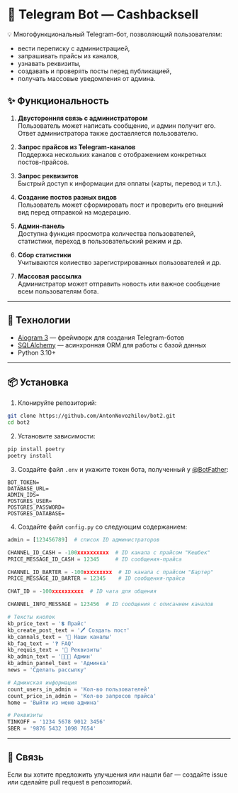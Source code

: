 # 💬 Telegram Bot — Cashbacksell

💡 Многофункциональный Telegram-бот, позволяющий пользователям:

- вести переписку с администрацией,
- запрашивать прайсы из каналов,
- узнавать реквизиты,
- создавать и проверять посты перед публикацией,
- получать массовые уведомления от админа.

## ✨ Функциональность

1. **Двусторонняя связь с администратором**\
   Пользователь может написать сообщение, и админ получит его. Ответ администратора также доставляется пользователю.

2. **Запрос прайсов из Telegram-каналов**\
   Поддержка нескольких каналов с отображением конкретных постов-прайсов.

3. **Запрос реквизитов**\
   Быстрый доступ к информации для оплаты (карты, перевод и т.п.).

4. **Создание постов разных видов**\
   Пользователь может сформировать пост и проверить его внешний вид перед отправкой на модерацию.

5. **Админ-панель**\
   Доступна функция просмотра количества пользователей, статистики, переход в пользовательский режим и др.

6. **Сбор статистики**\
   Учитываются колиество зарегистрированных пользователей и др.

7. **Массовая рассылка**\
   Администратор может отправить новость или важное сообщение всем пользователям бота.

---

## 💠 Технологии

- [Aiogram 3](https://docs.aiogram.dev/en/latest/) — фреймворк для создания Telegram-ботов
- [SQLAlchemy](https://www.sqlalchemy.org/) — асинхронная ORM для работы с базой данных
- Python 3.10+

---

## 📦 Установка

1. Клонируйте репозиторий:

```bash
git clone https://github.com/AntonNovozhilov/bot2.git
cd bot2
```

2. Установите зависимости:

```bash
pip install poetry
poetry install
```

3. Создайте файл `.env` и укажите токен бота, полученный у [@BotFather](https://t.me/BotFather):

```
BOT_TOKEN=
DATABASE_URL=
ADMIN_IDS=
POSTGRES_USER=
POSTGRES_PASSWORD=
POSTGRES_DATABASE=
```

4. Создайте файл `config.py` со следующим содержанием:

```python
admin = [123456789]  # список ID администраторов

CHANNEL_ID_CASH = -100xxxxxxxxxx  # ID канала с прайсом "Кешбек"
PRICE_MESSAGE_ID_CASH = 12345     # ID сообщения-прайса

CHANNEL_ID_BARTER = -100xxxxxxxxx  # ID канала с прайсом "Бартер"
PRICE_MESSAGE_ID_BARTER = 12345    # ID сообщения-прайса

CHAT_ID = -100xxxxxxxxxx  # ID чата для общения

CHANNEL_INFO_MESSAGE = 123456  # ID сообщения с описанием каналов

# Тексты кнопок
kb_price_text = '💲 Прайс'
kb_create_post_text = '🖊️ Создать пост'
kb_cannals_text = '📢 Наши каналы'
kb_faq_text = '❓ FAQ'
kb_requis_text = '🧾 Реквизиты'
kb_admin_text = '👩🏽‍💻 Админ'
kb_admin_pannel_text = 'Админка'
news = 'Сделать рассылку'

# Админская информация
count_users_in_admin = 'Кол-во пользователей'
count_price_in_admin = 'Кол-во запросов прайса'
home = 'Выйти из меню админа'

# Реквизиты
TINKOFF = '1234 5678 9012 3456'
SBER = '9876 5432 1098 7654'
```

---

## 📩 Связь

Если вы хотите предложить улучшения или нашли баг — создайте issue или сделайте pull request в репозиторий.